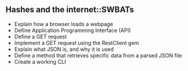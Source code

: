 ## Hashes and the internet::SWBATs

- Explain how a browser loads a webpage
- Define Application Programming Interface (API)
- Define a GET request
- Implement a GET request using the RestClient gem
- Explain what JSON is, and why it is used
- Define a method that retrieves specific data from a parsed JSON file
- Create a working CLI
